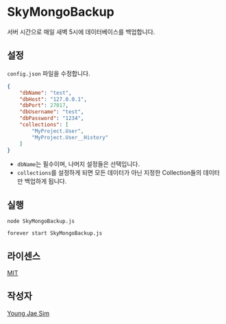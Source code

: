 # SkyMongoBackup
서버 시간으로 매일 새벽 5시에 데이터베이스를 백업합니다.

## 설정
`config.json` 파일을 수정합니다.
```json
{
	"dbName": "test",
	"dbHost": "127.0.0.1",
	"dbPort": 27017,
	"dbUsername": "test",
	"dbPassword": "1234",
	"collections": [
		"MyProject.User",
		"MyProject.User__History"
	]
}
```
* `dbName`는 필수이며, 나머지 설정들은 선택입니다.
* `collections`를 설정하게 되면 모든 데이터가 아닌 지정한 Collection들의 데이터만 백업하게 됩니다.

## 실행
```
node SkyMongoBackup.js
```
```
forever start SkyMongoBackup.js
```

## 라이센스
[MIT](LICENSE)

## 작성자
[Young Jae Sim](https://github.com/Hanul)
